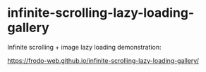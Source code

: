 # infinite-scrolling-lazy-loading-gallery
Infinite scrolling + image lazy loading demonstration: 

https://frodo-web.github.io/infinite-scrolling-lazy-loading-gallery/
